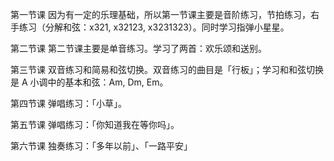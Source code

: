 第一节课
因为有一定的乐理基础，所以第一节课主要是音阶练习，节拍练习，右手练习（分解和弦：x321, x32123, x3231323）。同时学习指弹小星星。

第二节课
第二节课主要是单音练习。学习了两首：欢乐颂和送别。

第三节课
双音练习和简易和弦切换。双音练习的曲目是「行板」；学习和和弦切换是 A 小调中的基本和弦：Am, Dm, Em。

第四节课
弹唱练习：「小草」。

第五节课
弹唱练习：「你知道我在等你吗」。

第六节课
独奏练习：「多年以前」、「一路平安」
